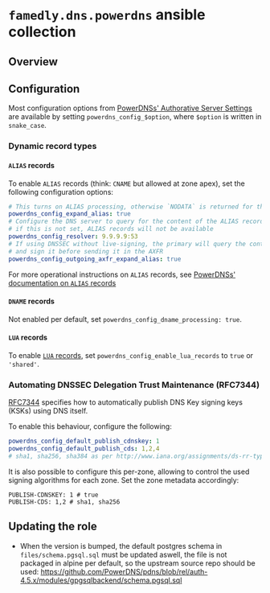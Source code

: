 # `famedly.dns.powerdns` ansible collection

## Overview

## Configuration

Most configuration options from
[PowerDNSs' Authorative Server Settings](https://doc.powerdns.com/authoritative/settings.html)
are available by setting `powerdns_config_$option`, where
`$option` is written in `snake_case`.

### Dynamic record types

#### `ALIAS` records

To enable `ALIAS` records (think: `CNAME` but allowed at zone apex),
set the following configuration options:
```yaml
# This turns on ALIAS processing, otherwise `NODATA` is returned for the record
powerdns_config_expand_alias: true
# Configure the DNS server to query for the content of the ALIAS record,
# if this is not set, ALIAS records will not be available
powerdns_config_resolver: 9.9.9.9:53
# If using DNSSEC without live-signing, the primary will query the content
# and sign it before sending it in the AXFR
powerdns_config_outgoing_axfr_expand_alias: true
```

For more operational instructions on `ALIAS` records, see
[PowerDNSs' documentation on `ALIAS` records](https://doc.powerdns.com/authoritative/guides/alias.html)

#### `DNAME` records

Not enabled per default, set `powerdns_config_dname_processing: true`.

#### `LUA` records

To enable [`LUA` records](https://doc.powerdns.com/authoritative/lua-records/index.html),
set `powerdns_config_enable_lua_records` to `true` or `'shared'`.

### Automating DNSSEC Delegation Trust Maintenance (RFC7344)

[RFC7344](https://datatracker.ietf.org/doc/html/rfc7344.html) specifies
how to automatically publish DNS Key signing keys (KSKs) using DNS itself.

To enable this behaviour, configure the following:
```yaml
powerdns_config_default_publish_cdnskey: 1
powerdns_config_default_publish_cds: 1,2,4
# sha1, sha256, sha384 as per http://www.iana.org/assignments/ds-rr-types/ds-rr-types.xhtml#ds-rr-types-1
```
It is also possible to configure this per-zone, allowing to control
the used signing algorithms for each zone. Set the zone metadata accordingly:
```
PUBLISH-CDNSKEY: 1 # true
PUBLISH-CDS: 1,2 # sha1, sha256
```

## Updating the role

- When the version is bumped, the default postgres schema in `files/schema.pgsql.sql`
  must be updated aswell, the file is not packaged in alpine per default, so the
  upstream source repo should be used:
  https://github.com/PowerDNS/pdns/blob/rel/auth-4.5.x/modules/gpgsqlbackend/schema.pgsql.sql
